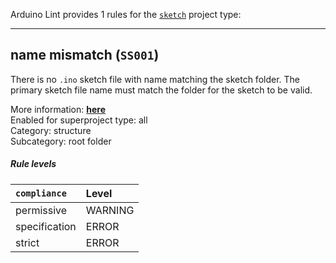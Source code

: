 Arduino Lint provides 1 rules for the [`sketch`](https://arduino.github.io/arduino-cli/latest/sketch-specification/) project type:

---

<a id="SS001"></a>

## name mismatch (`SS001`)

There is no `.ino` sketch file with name matching the sketch folder. The primary sketch file name must match the folder for the sketch to be valid.

More information: [**here**](https://arduino.github.io/arduino-cli/latest/sketch-specification/#primary-sketch-file)<br />
Enabled for superproject type: all<br />
Category: structure<br />
Subcategory: root folder

##### Rule levels

| `compliance`  | Level   |
|:--------------|:--------|
| permissive    | WARNING |
| specification | ERROR   |
| strict        | ERROR   |

